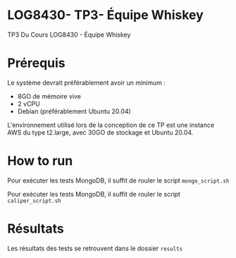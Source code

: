 # LOG8430- TP3- Équipe Whiskey
TP3 Du Cours LOG8430 - Équipe Whiskey

# Prérequis
Le système devrait préférablement avoir un minimum :
- 8GO de mémoire vive
- 2 vCPU
- Debian (préférablement Ubuntu 20.04)

L'environnement utilisé lors de la conception de ce TP est une instance AWS du type t2.large, avec 30GO de stockage et Ubuntu 20.04.

# How to run
Pour exécuter les tests MongoDB, il suffit de rouler le script `mongo_script.sh`

Pour exécuter les tests MongoDB, il suffit de rouler le script `caliper_script.sh`

# Résultats
Les résultats des tests se retrouvent dans le dossier `results`